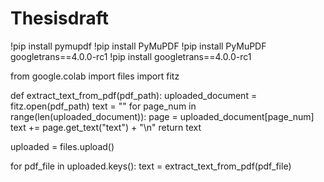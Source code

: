 # Thesisdraft
!pip install pymupdf
!pip install PyMuPDF
!pip install PyMuPDF googletrans==4.0.0-rc1
!pip install googletrans==4.0.0-rc1

from google.colab import files
import fitz

def extract_text_from_pdf(pdf_path):
    uploaded_document = fitz.open(pdf_path)
    text = ""
    for page_num in range(len(uploaded_document)):
        page = uploaded_document[page_num]
        text += page.get_text("text") + "\n"
    return text

uploaded = files.upload()

for pdf_file in uploaded.keys():
    text = extract_text_from_pdf(pdf_file)

